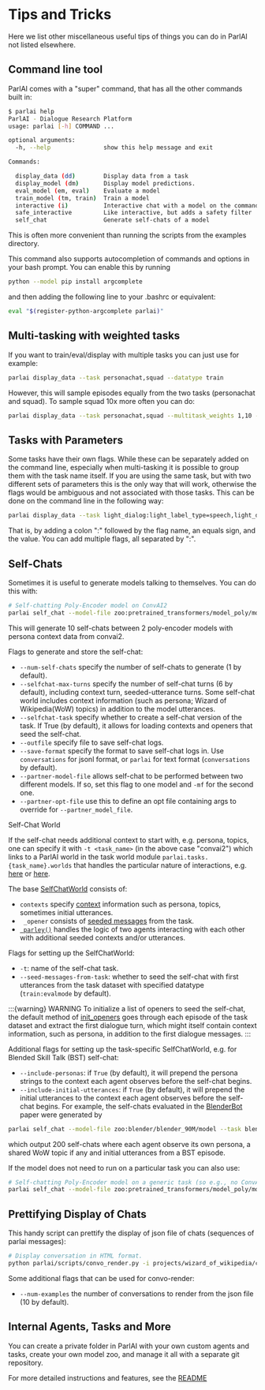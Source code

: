 Tips and Tricks
===============

Here we list other miscellaneous useful tips of things you can do in
ParlAI not listed elsewhere.

Command line tool
-----------------

ParlAI comes with a "super" command, that has all the other commands
built in:

```bash
$ parlai help
ParlAI - Dialogue Research Platform
usage: parlai [-h] COMMAND ...

optional arguments:
  -h, --help               show this help message and exit

Commands:

  display_data (dd)        Display data from a task
  display_model (dm)       Display model predictions.
  eval_model (em, eval)    Evaluate a model
  train_model (tm, train)  Train a model
  interactive (i)          Interactive chat with a model on the command line
  safe_interactive         Like interactive, but adds a safety filter
  self_chat                Generate self-chats of a model
```

This is often more convenient than running the scripts from the examples
directory.

This command also supports autocompletion of commands and options in
your bash prompt. You can enable this by running

```bash
python --model pip install argcomplete
```

and then adding the following line to your .bashrc or equivalent:

```bash
eval "$(register-python-argcomplete parlai)"
```

Multi-tasking with weighted tasks
---------------------------------

If you want to train/eval/display with multiple tasks you can just use
for example:

```bash
parlai display_data --task personachat,squad --datatype train
```

However, this will sample episodes equally from the two tasks
(personachat and squad). To sample squad 10x more often you can do:

```bash
parlai display_data --task personachat,squad --multitask_weights 1,10 --datatype train
```

Tasks with Parameters
---------------------

Some tasks have their own flags. While these can be separately added on
the command line, especially when multi-tasking it is possible to group
them with the task name itself. If you are using the same task, but with
two different sets of parameters this is the only way that will work,
otherwise the flags would be ambiguous and not associated with those
tasks. This can be done on the command line in the following way:

```bash
parlai display_data --task light_dialog:light_label_type=speech,light_dialog:light_label_type=emote --datatype train
```

That is, by adding a colon ":" followed by the flag name, an equals
sign, and the value. You can add multiple flags, all separated by ":".

Self-Chats
----------

Sometimes it is useful to generate models talking to themselves. You can
do this with:

```bash
# Self-chatting Poly-Encoder model on ConvAI2
parlai self_chat --model-file zoo:pretrained_transformers/model_poly/model --task convai2 --inference topk --num-self-chats 10 --display-examples True --datatype valid
```
This will generate 10 self-chats between 2 poly-encoder models with persona context data from convai2.

Flags to generate and store the self-chat:

- `--num-self-chats` specify the number of self-chats to generate (1 by default).
- `--selfchat-max-turns` specify the number of self-chat turns (6 by default), including context turn, seeded-utterance turns. Some self-chat world includes context information (such as persona; Wizard of Wikipedia(WoW) topics) in addition to the model utterances. 
- `--selfchat-task` specify whether to create a self-chat version of the task. If True (by default), it allows for loading contexts and openers that seed the self-chat.
- `--outfile` specify file to save self-chat logs.
- `--save-format` specify the format to save self-chat logs in. Use `conversations` for jsonl format, or `parlai` for text format (`conversations` by default).
- `--partner-model-file` allows self-chat to be performed between two different models. If so, set this flag to one model and `-mf` for the second one.
- `--partner-opt-file` use this to define an opt file containing args to override for `--partner_model_file`.


Self-Chat World

If the self-chat needs additional context to start with, e.g. persona, topics, one can specify it with `-t <task_name>` (in the above case "convai2") which links to a ParlAI world in the task world module `parlai.tasks.{task_name}.worlds` that handles the particular nature of interactions, e.g.
[here](https://github.com/facebookresearch/ParlAI/blob/master/parlai/tasks/convai2/worlds.py#L98)
or
[here](https://github.com/facebookresearch/ParlAI/blob/master/parlai/tasks/wizard_of_wikipedia/worlds.py#L106).

The base [SelfChatWorld](https://github.com/facebookresearch/ParlAI/blob/selfchat_feature/parlai/tasks/self_chat/worlds.py#L52) consists of:
- ` contexts ` specify [context](https://github.com/facebookresearch/ParlAI/blob/master/parlai/tasks/self_chat/worlds.py#L135) information such as persona, topics, sometimes initial utterances.
- ` _opener` consists of [seeded messages](https://github.com/facebookresearch/ParlAI/blob/master/parlai/tasks/self_chat/worlds.py#L146) from the task.
- [` parley()`](https://github.com/facebookresearch/ParlAI/blob/selfchat_feature/parlai/tasks/self_chat/worlds.py#L116) handles the logic of two agents interacting with each other with additional seeded contexts and/or utterances.


Flags for setting up the SelfChatWorld:
- `-t`: name of the self-chat task.
- `--seed-messages-from-task`: whether to seed the self-chat with first utterances from the task dataset with specified datatype (`train:evalmode` by default).


:::{warning} WARNING
To initialize a list of openers to seed the self-chat, the default method of [init_openers](https://github.com/facebookresearch/ParlAI/blob/dbae75bcbe9fd15691d2d724c5107d7489cac000/parlai/tasks/self_chat/worlds.py#L76-L82) goes through each episode of the task dataset and extract the first dialogue turn, which might itself contain context information, such as persona, in addition to the first dialogue messages.
:::

Additional flags for setting up the task-specific SelfChatWorld, e.g. for Blended Skill Talk (BST) self-chat:
- ```--include-personas```: if `True` (by default), it will prepend the persona strings to the context each agent observes before the self-chat begins.
- ```--include-initial-utterances```: if `True` (by default), it will prepend the initial utterances to the context each agent observes before the self-chat begins.
For example, the self-chats evaluated in the [BlenderBot](https://parl.ai/projects/recipes/) paper were generated by
```bash
parlai self_chat --model-file zoo:blender/blender_90M/model --task blended_skill_talk --datatype valid --num-self-chats 200
```
which output 200 self-chats where each agent observe its own persona, a shared WoW topic if any and initial utterances from a BST episode.

If the model does not need to run on a particular task you can also use:

```bash
# Self-chatting Poly-Encoder model on a generic task (so e.g., no ConvAI2 personas are input)
parlai self_chat --model-file zoo:pretrained_transformers/model_poly/model --inference topk --num-self-chats 10 --display-examples True
```


Prettifying Display of Chats
----------------------------

This handy script can prettify the display of json file of chats
(sequences of parlai messages):

```bash
# Display conversation in HTML format.
python parlai/scripts/convo_render.py -i projects/wizard_of_wikipedia/chat_example1.jsonl -o /tmp/chat.html 
```

Some additional flags that can be used for convo-render:

- `--num-examples` the number of conversations to render from the json file (10 by default).

Internal Agents, Tasks and More
-------------------------------

You can create a private folder in ParlAI with your own custom agents
and tasks, create your own model zoo, and manage it all with a separate
git repository.

For more detailed instructions and features, see the
[README](http://github.com/facebookresearch/ParlAI/blob/master/example_parlai_internal)

